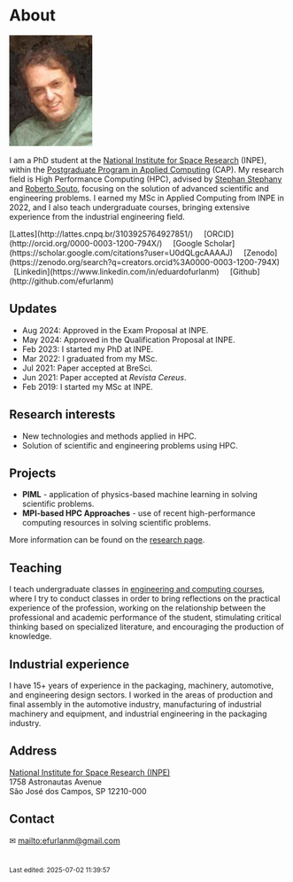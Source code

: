 # About

![avatar](img/avatar-200x150.jpg)

I am a PhD student at the [National Institute for Space Research](https://www.gov.br/inpe/pt-br/area-conhecimento/posgraduacao) (INPE), within the [Postgraduate Program in Applied Computing](https://www.gov.br/inpe/pt-br/area-conhecimento/posgraduacao/cap) (CAP). My research field is High Performance Computing (HPC), advised by [Stephan Stephany](http://www.lac.inpe.br/~stephan/) and [Roberto Souto](https://www.lncc.br/colaborador/Roberto_Pinto_Souto), focusing on the solution of advanced scientific and engineering problems. I earned my MSc in Applied Computing from INPE in 2022, and I also teach undergraduate courses, bringing extensive experience from the industrial engineering field.

<span class="align-right-container">
[Lattes](http://lattes.cnpq.br/3103925764927851/) &nbsp; &nbsp;
[ORCID](http://orcid.org/0000-0003-1200-794X/) &nbsp; &nbsp;
[Google Scholar](https://scholar.google.com/citations?user=U0dQLgcAAAAJ) &nbsp; &nbsp;
[Zenodo](https://zenodo.org/search?q=creators.orcid%3A0000-0003-1200-794X) &nbsp; &nbsp;
[Linkedin](https://www.linkedin.com/in/eduardofurlanm) &nbsp; &nbsp;
[Github](http://github.com/efurlanm)
</span>

## Updates

* Aug 2024: Approved in the Exam Proposal at INPE.
* May 2024: Approved in the Qualification Proposal at INPE.
* Feb 2023: I started my PhD at INPE.
* Mar 2022: I graduated from my MSc.
* Jul 2021: Paper accepted at BreSci.
* Jun 2021: Paper accepted at *Revista Cereus*.
* Feb 2019: I started my MSc at INPE.

## Research interests

* New technologies and methods applied in HPC.
* Solution of scientific and engineering problems using HPC.

## Projects

* **PIML** - application of physics-based machine learning in solving scientific problems.
* **MPI-based HPC Approaches** - use of recent high-performance computing resources in solving scientific problems.

More information can be found on the [research page](research.md).

## Teaching

I teach undergraduate classes in [engineering and computing courses](teaching.md), where I try to conduct classes in order to bring reflections on the practical experience of the profession, working on the relationship between the professional and academic performance of the student, stimulating critical thinking based on specialized literature, and encouraging the production of knowledge.

## Industrial experience

I have 15+ years of experience in the packaging, machinery, automotive, and engineering design sectors. I worked in the areas of production and final assembly in the automotive industry, manufacturing of industrial machinery and equipment, and industrial engineering in the packaging industry.

## Address

[National Institute for Space Research (INPE)](https://www.gov.br/inpe/pt-br/area-conhecimento/posgraduacao)  
1758 Astronautas Avenue  
São José dos Campos, SP 12210-000  

## Contact

✉  <a href="&#101;&#102;&#117;&#114;&#108;&#97;&#110;&#109;&#64;&#103;&#109;&#97;&#105;&#108;&#46;&#99;&#111;&#109;">&#109;&#97;&#105;&#108;&#116;&#111;&#58;&#101;&#102;&#117;&#114;&#108;&#97;&#110;&#109;&#64;&#103;&#109;&#97;&#105;&#108;&#46;&#99;&#111;&#109;</a>

<br><sub>Last edited: 2025-07-02 11:39:57</sub>
